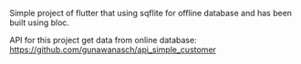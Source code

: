 Simple project of flutter that using sqflite for offline database and has been built using bloc.

API for this project get data from online database: https://github.com/gunawanasch/api_simple_customer
